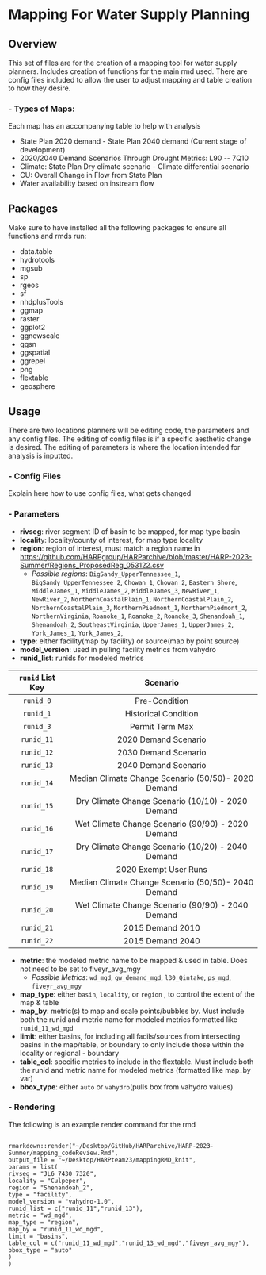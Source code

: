 # Mapping For Water Supply Planning

## Overview

This set of files are for the creation of a mapping tool for water supply planners. Includes creation of functions for the main rmd used. There are config files included to allow the user to adjust mapping and table creation to how they desire.

### - Types of Maps:

Each map has an accompanying table to help with analysis

-   State Plan 2020 demand - State Plan 2040 demand (Current stage of development)
-   2020/2040 Demand Scenarios Through Drought Metrics: L90 -- 7Q10
-   Climate: State Plan Dry climate scenario - Climate differential scenario
-   CU: Overall Change in Flow from State Plan
-   Water availability based on instream flow

## Packages

Make sure to have installed all the following packages to ensure all functions and rmds run:

-   data.table
-   hydrotools
-   mgsub
-   sp
-   rgeos
-   sf
-   nhdplusTools
-   ggmap
-   raster
-   ggplot2
-   ggnewscale
-   ggsn
-   ggspatial
-   ggrepel
-   png
-   flextable
-   geosphere

## Usage

There are two locations planners will be editing code, the parameters and any config files. The editing of config files is if a specific aesthetic change is desired. The editing of parameters is where the location intended for analysis is inputted.

### - Config Files

Explain here how to use config files, what gets changed

### - Parameters

-   **rivseg**: river segment ID of basin to be mapped, for map type basin
-   **localit**y: locality/county of interest, for map type locality
-   **region**: region of interest, must match a region name in <https://github.com/HARPgroup/HARParchive/blob/master/HARP-2023-Summer/Regions_ProposedReg_053122.csv>
    -   *Possible regions*: `BigSandy_UpperTennessee_1`, `BigSandy_UpperTennessee_2`, `Chowan_1`, `Chowan_2`, `Eastern_Shore`, `MiddleJames_1`, `MiddleJames_2`, `MiddleJames_3`, `NewRiver_1`, `NewRiver_2`, `NorthernCoastalPlain_1`, `NorthernCoastalPlain_2`, `NorthernCoastalPlain_3`, `NorthernPiedmont_1`, `NorthernPiedmont_2`, `NorthernVirginia`, `Roanoke_1`, `Roanoke_2`, `Roanoke_3`, `Shenandoah_1`, `Shenandoah_2`, `SoutheastVirginia`, `UpperJames_1`, `UpperJames_2`, `York_James_1`, `York_James_2`,
-   **type**: either facility(map by facility) or source(map by point source)
-   **model_version**: used in pulling facility metrics from vahydro
-   **runid_list**: runids for modeled metrics

| `runid` List Key |                      Scenario                       |
|:----------------:|:---------------------------------------------------:|
|    `runid_0`     |                    Pre-Condition                    |
|    `runid_1`     |                Historical Condition                 |
|    `runid_3`     |                   Permit Term Max                   |
|    `runid_11`    |                2020 Demand Scenario                 |
|    `runid_12`    |                2030 Demand Scenario                 |
|    `runid_13`    |                2040 Demand Scenario                 |
|    `runid_14`    | Median Climate Change Scenario (50/50)- 2020 Demand |
|    `runid_15`    |  Dry Climate Change Scenario (10/10) - 2020 Demand  |
|    `runid_16`    |  Wet Climate Change Scenario (90/90) - 2020 Demand  |
|    `runid_17`    |  Dry Climate Change Scenario (10/20) - 2040 Demand  |
|    `runid_18`    |                2020 Exempt User Runs                |
|    `runid_19`    | Median Climate Change Scenario (50/50)- 2040 Demand |
|    `runid_20`    |  Wet Climate Change Scenario (90/90) - 2040 Demand  |
|    `runid_21`    |                  2015 Demand 2010                   |
|    `runid_22`    |                  2015 Demand 2040                   |

-   **metric**: the modeled metric name to be mapped & used in table. Does not need to be set to fiveyr_avg_mgy
    -   *Possible Metrics*: `wd_mgd`, `gw_demand_mgd`, `l30_Qintake`, `ps_mgd`, `fiveyr_avg_mgy`
-   **map_type**: either `basin`, `locality`, or `region` , to control the extent of the map & table
-   **map_by**: metric(s) to map and scale points/bubbles by. Must include both the runid and metric name for modeled metrics formatted like `runid_11_wd_mgd`
-   **limit**: either basins, for including all facils/sources from intersecting basins in the map/table, or boundary to only include those within the locality or regional - boundary
-   **table_col**: specific metrics to include in the flextable. Must include both the runid and metric name for modeled metrics (formatted like map_by var)
-   **bbox_type**: either `auto` or `vahydro`(pulls box from vahydro values)

### - Rendering

The following is an example render command for the rmd

```         

rmarkdown::render("~/Desktop/GitHub/HARParchive/HARP-2023-Summer/mapping_codeReview.Rmd",           
output_file = "~/Desktop/HARPteam23/mappingRMD_knit",
params = list(
rivseg = "JL6_7430_7320",                      
locality = "Culpeper",                      
region = "Shenandoah_2",                      
type = "facility",                      
model_version = "vahydro-1.0",                      
runid_list = c("runid_11","runid_13"),                      
metric = "wd_mgd",                      
map_type = "region",                     
map_by = "runid_11_wd_mgd",                     
limit = "basins",                     
table_col = c("runid_11_wd_mgd","runid_13_wd_mgd","fiveyr_avg_mgy"),                    
bbox_type = "auto"
)
)
```
